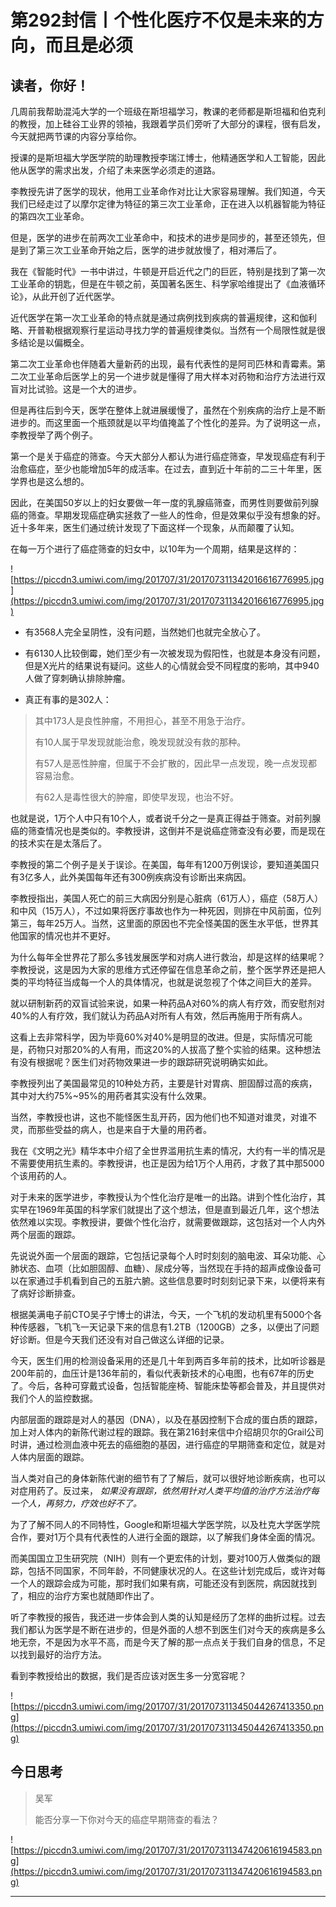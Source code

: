# 第292封信丨个性化医疗不仅是未来的方向，而且是必须

## 读者，你好！

几周前我帮助混沌大学的一个班级在斯坦福学习，教课的老师都是斯坦福和伯克利的教授，加上硅谷工业界的领袖，我跟着学员们旁听了大部分的课程，很有启发，今天就把两节课的内容分享给你。

授课的是斯坦福大学医学院的助理教授李瑞江博士，他精通医学和人工智能，因此他从医学的需求出发，介绍了未来医学必须走的道路。

李教授先讲了医学的现状，他用工业革命作对比让大家容易理解。我们知道，今天我们已经走过了以摩尔定律为特征的第三次工业革命，正在进入以机器智能为特征的第四次工业革命。

但是，医学的进步在前两次工业革命中，和技术的进步是同步的，甚至还领先，但是到了第三次工业革命开始之后，医学的进步就放慢了，相对滞后了。

我在《智能时代》一书中讲过，牛顿是开启近代之门的巨匠，特别是找到了第一次工业革命的钥匙，但是在牛顿之前，英国著名医生、科学家哈维提出了《血液循环论》，从此开创了近代医学。

近代医学在第一次工业革命的特点就是通过病例找到疾病的普遍规律，这和伽利略、开普勒根据观察行星运动寻找力学的普遍规律类似。当然有一个局限性就是很多结论是以偏概全。

第二次工业革命也伴随着大量新药的出现，最有代表性的是阿司匹林和青霉素。第二次工业革命后医学上的另一个进步就是懂得了用大样本对药物和治疗方法进行双盲对比试验。这是一个大的进步。

但是再往后到今天，医学在整体上就进展缓慢了，虽然在个别疾病的治疗上是不断进步的。而这里面一个瓶颈就是以平均值掩盖了个性化的差异。为了说明这一点，李教授举了两个例子。

第一个是关于癌症的筛查。今天大部分人都认为进行癌症筛查，早发现癌症有利于治愈癌症，至少也能增加5年的成活率。在过去，直到近十年前的二三十年里，医学界也是这么想的。

因此，在美国50岁以上的妇女要做一年一度的乳腺癌筛查，而男性则要做前列腺癌的筛查。早期发现癌症确实拯救了一些人的性命，但是效果似乎没有想象的好。近十多年来，医生们通过统计发现了下面这样一个现象，从而颠覆了认知。

在每一万个进行了癌症筛查的妇女中，以10年为一个周期，结果是这样的：

![https://piccdn3.umiwi.com/img/201707/31/201707311342016616776995.jpg](https://piccdn3.umiwi.com/img/201707/31/201707311342016616776995.jpg)

* 有3568人完全呈阴性，没有问题，当然她们也就完全放心了。

* 有6130人比较倒霉，她们至少有一次被发现为假阳性，也就是本身没有问题，但是X光片的结果说有疑问。这些人的心情就会受不同程度的影响，其中940人做了穿刺确认排除肿瘤。

* 真正有事的是302人：

> 其中173人是良性肿瘤，不用担心，甚至不用急于治疗。
> 
> 有10人属于早发现就能治愈，晚发现就没有救的那种。
> 
> 有57人是恶性肿瘤，但属于不会扩散的，因此早一点发现，晚一点发现都容易治愈。
> 
> 有62人是毒性很大的肿瘤，即使早发现，也治不好。

也就是说，1万个人中只有10个人，或者说千分之一是真正得益于筛查。对前列腺癌的筛查情况也是类似的。李教授讲，这倒并不是说癌症筛查没有必要，而是现在的技术实在是太落后了。

李教授的第二个例子是关于误诊。在美国，每年有1200万例误诊，要知道美国只有3亿多人，此外美国每年还有300例疾病没有诊断出来病因。

李教授指出，美国人死亡的前三大病因分别是心脏病（61万人），癌症（58万人）和中风（15万人），不过如果将医疗事故也作为一种死因，则排在中风前面，位列第三，每年25万人。当然，这里面的原因也不完全怪美国的医生水平低，世界其他国家的情况也并不更好。

为什么每年全世界花了那么多钱发展医学和对病人进行救治，却是这样的结果呢？李教授说，这是因为大家的思维方式还停留在信息革命之前，整个医学界还是把人类的平均特征当成每一个人的具体情况，也就是说忽视了个体之间巨大的差异。

就以研制新药的双盲试验来说，如果一种药品A对60%的病人有疗效，而安慰剂对40%的人有疗效，我们就认为药品A对所有人有效，然后再施用于所有病人。

这看上去非常科学，因为毕竟60%对40%是明显的改进。但是，实际情况可能是，药物只对那20%的人有用，而这20%的人拔高了整个实验的结果。这种想法有没有根据呢？医生们对药物效果进一步的跟踪研究说明确实如此。

李教授列出了美国最常见的10种处方药，主要是针对胃病、胆固醇过高的疾病，其中对大约75%~95%的用药者其实没有什么效果。

当然，李教授也讲，这也不能怪医生乱开药，因为他们也不知道对谁灵，对谁不灵，而那些受益的病人，也是来自于大量的用药者。

我在《文明之光》精华本中介绍了全世界滥用抗生素的情况，大约有一半的情况是不需要使用抗生素的。李教授讲，也正是因为给1万个人用药，才救了其中那5000个该用药的人。

对于未来的医学进步，李教授认为个性化治疗是唯一的出路。讲到个性化治疗，其实早在1969年英国的科学家们就提出了这个想法，但是直到最近几年，这个想法依然难以实现。李教授讲，要做个性化治疗，就需要做跟踪，这包括对一个人内外两个层面的跟踪。

先说说外面一个层面的跟踪，它包括记录每个人时时刻刻的脑电波、耳朵功能、心肺状态、血项（比如胆固醇、血糖）、尿成分等，当然现在手持的超声成像设备可以在家通过手机看到自己的五脏六腑。这些信息要时时刻刻记录下来，以便将来有了病好诊断排查。

根据美满电子前CTO吴子宁博士的讲法，今天，一个飞机的发动机里有5000个各种传感器，飞机飞一天记录下来的信息有1.2TB（1200GB）之多，以便出了问题好诊断。但是今天我们还没有对自己做这么详细的记录。

今天，医生们用的检测设备采用的还是几十年到两百多年前的技术，比如听诊器是200年前的，血压计是136年前的，看似代表新技术的心电图，也有67年的历史了。今后，各种可穿戴式设备，包括智能座椅、智能床垫等都会普及，并且提供对我们个人的监控数据。

内部层面的跟踪是对人的基因（DNA），以及在基因控制下合成的蛋白质的跟踪，加上对人体内的新陈代谢过程的跟踪。我在第216封来信中介绍胡贝尔的Grail公司时讲，通过检测血液中死去的癌细胞的基因，进行癌症的早期筛查和定位，就是对人体内层面的跟踪。

当人类对自己的身体新陈代谢的细节有了了解后，就可以很好地诊断疾病，也可以对症用药了。反过来， *如果没有跟踪，依然用针对人类平均值的治疗方法治疗每一个人，再努力，疗效也好不了。*

为了了解不同人的不同特性，Google和斯坦福大学医学院，以及杜克大学医学院合作，要对1万个具有代表性的人进行全面的跟踪，以了解我们身体全面的情况。

而美国国立卫生研究院（NIH）则有一个更宏伟的计划，要对100万人做类似的跟踪，包括不同国家，不同年龄，不同健康状况的人。在这些计划完成后，或许对每一个人的跟踪会成为可能，那时我们如果有病，可能还没有到医院，病因就找到了，相应的治疗方案也就随即作出了。

听了李教授的报告，我还进一步体会到人类的认知是经历了怎样的曲折过程。过去我们都认为医学是不断在进步的，但是外面的人想不到医生们对今天的疾病是多么地无奈，不是因为水平不高，而是今天了解的那一点点关于我们自身的信息，不足以找到最好的治疗方法。

看到李教授给出的数据，我们是否应该对医生多一分宽容呢？

![https://piccdn3.umiwi.com/img/201707/31/201707311345044267413350.png](https://piccdn3.umiwi.com/img/201707/31/201707311345044267413350.png)

## 今日思考

> 吴军
> 
> 能否分享一下你对今天的癌症早期筛查的看法？

![https://piccdn3.umiwi.com/img/201707/31/201707311347420616194583.png](https://piccdn3.umiwi.com/img/201707/31/201707311347420616194583.png)

---
